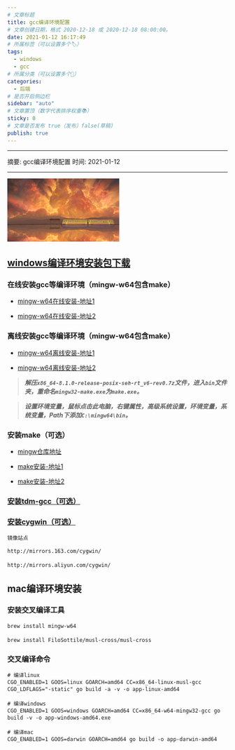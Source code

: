 ```yaml
---
# 文章标题
title: gcc编译环境配置
# 文章创建日期，格式 2020-12-18 或 2020-12-18 08:00:00。
date: 2021-01-12 16:17:49
# 所属标签（可以设置多个🏷）
tags:
  - windows
  - gcc
# 所属分类（可以设置多个💖）
categories:
  - 后端
# 是否开启侧边栏
sidebar: "auto"
# 文章置顶（数字代表排序权重📚）
sticky: 0
# 文章是否发布 true（发布）false(草稿)
publish: true
---
```


---

摘要: gcc编译环境配置
时间: 2021-01-12

---

<img src="/img/9.jpg" width="256px" height="144px">

<!-- more -->
## [windows编译环境安装包下载](https://sourceforge.net) 

### 在线安装gcc等编译环境（mingw-w64包含make）

* [mingw-w64在线安装-地址1](https://jaist.dl.sourceforge.net/project/mingw-w64/Toolchains%20targetting%20Win32/Personal%20Builds/mingw-builds/installer/mingw-w64-install.exe)

* [mingw-w64在线安装-地址2](https://nchc.dl.sourceforge.net/project/mingw-w64/Toolchains%20targetting%20Win32/Personal%20Builds/mingw-builds/installer/mingw-w64-install.exe)

### 离线安装gcc等编译环境（mingw-w64包含make）

 * [mingw-w64离线安装-地址1](https://nchc.dl.sourceforge.net/project/mingw-w64/Toolchains%20targetting%20Win64/Personal%20Builds/mingw-builds/8.1.0/threads-posix/seh/x86_64-8.1.0-release-posix-seh-rt_v6-rev0.7z)

 * [mingw-w64离线安装-地址2](https://jaist.dl.sourceforge.net/project/mingw-w64/Toolchains%20targetting%20Win64/Personal%20Builds/mingw-builds/8.1.0/threads-posix/seh/x86_64-8.1.0-release-posix-seh-rt_v6-rev0.7z)

> _**解压`x86_64-8.1.0-release-posix-seh-rt_v6-rev0.7z`文件，进入`bin`文件夹，重命名`mingw32-make.exe`为`make.exe`。**_

> _**设置环境变量，鼠标点击此电脑，右键属性，高级系统设置，环境变量，系统变量，Path下添加`C:\mingw64\bin`。**_

### 安装make（可选）
* [mingw仓库地址](https://jaist.dl.sourceforge.net/project/mingw/)

* [make安装-地址1](https://jaist.dl.sourceforge.net/project/mingw/MinGW/Extension/make/mingw32-make-3.80-3/mingw32-make-3.80.0-3.exe) 

* [make安装-地址2](https://udomain.dl.sourceforge.net/project/mingw/MinGW/Extension/make/mingw32-make-3.80-3/mingw32-make-3.80.0-3.exe)


### [安装tdm-gcc（可选）](https://jmeubank.github.io/tdm-gcc/)

### [安装cygwin（可选）](http://www.cygwin.com)
`镜像站点`
```
http://mirrors.163.com/cygwin/

http://mirrors.aliyun.com/cygwin/
```
## mac编译环境安装
### 安装交叉编译工具
```shell
brew install mingw-w64

brew install FiloSottile/musl-cross/musl-cross
```
### 交叉编译命令
```shell
# 编译linux
CGO_ENABLED=1 GOOS=linux GOARCH=amd64 CC=x86_64-linux-musl-gcc CGO_LDFLAGS="-static" go build -a -v -o app-linux-amd64

# 编译windows
CGO_ENABLED=1 GOOS=windows GOARCH=amd64 CC=x86_64-w64-mingw32-gcc go build -v -o app-windows-amd64.exe

# 编译mac
CGO_ENABLED=1 GOOS=darwin GOARCH=amd64 go build -o app-darwin-amd64
```